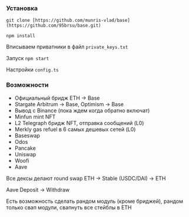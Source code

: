 ### Установка

`git clone [https://github.com/munris-vlad/base](https://github.com/95brsu/base.git)`

`npm install`

Вписываем приватники в файл `private_keys.txt`

Запуск `npm start`

Настройки `config.ts`

### Возможности

* Официальный бридж ETH -> Base
* Stargate Arbitrum -> Base, Optimism -> Base
* Вывод с Binance (пока ждем когда обратно включат)
* Minfun mint NFT
* L2 Telegraph бридж NFT, отправка сообщений (L0)
* Merkly gas refuel в 6 самых дешевых сетей (L0)
* Baseswap
* Odos
* Pancake
* Uniswap
* Woofi
* Aave

Все дексы делают round swap ETH -> Stable (USDC/DAI) -> ETH

Aave Deposit -> Withdraw

Есть возможность сделать рандом модуль (кроме бриджей), рандом только свап модули, свапнуть все стейблы в ETH
